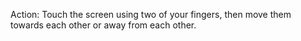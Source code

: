 Action: Touch the screen using two of your fingers, then move them towards each other or away from each other.
<snippet id='pinch-xml'/>
<snippet id='gest-pinch'/>
<snippet id='gest-pinch-ts'/>
